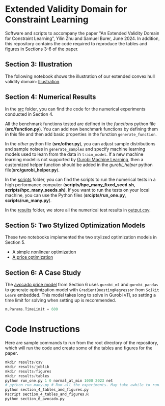#  Extended Validity Domain for Constraint Learning

Software and scripts to accompany the paper "An Extended Validity Domain for Constraint Learning", Yilin Zhu and Samuel Burer, June 2024. In addition, this repository contains the code required to reproduce the tables and figures in Sections 3-6 of the paper.

## Section 3: Illustration

The following notebook shows the illustration of our extended convex hull validity domain: [Illustration](scripts/section_3_illustration.ipynb)

## Section 4: Numerical Results

In the [src](src) folder, you can find the code for the numerical experiments conducted in Section 4.

All the benchmark functions tested are defined in the *functions* python file (**src/function.py**). You can add new benchmark functions by defining them in this file and then add basic properties in the function `generate_function`.

In the *other* python file (**src/other.py**), you can adjust sample distributions and sample noises in `generate_samples` and specify machine learning models used to learn from the data in `train_model`. If a new machine learning model is not supported by [Gurobi Machine Learning](https://gurobi-machinelearning.readthedocs.io/en/stable/index.html), then a customized helper function should be added in the *gurobi_helper* python file(**src/gurobi_helper.py**).

In the [scripts](scripts) folder, you can find the scripts to run the numerical tests in a high performance computer (**scripts/hpc_many_fixed_seed.sh**, **scripts/hpc_many_seeds.sh**). If you want to run the tests on your local machine, you can use the Python files (**srcipts/run_one.py**, **scripts/run_many.py**).

In the [results](results) folder, we store all the numerical test results in [output.csv](results/output.csv).

## Section 5: Two Stylized Optimization Models

These two notebooks implemented the two stylized optimization models in Section 5.

 - [A simple nonlinear optimization](scripts/section_5_nonlinear_optimization.ipynb)
 - [A price optimization](scripts/section_5_price_optimization.ipynb)
 
## Section 6: A Case Study
The [avocado price model](scripts/section_6_avocado.py) from Section 6 uses `gurobi_ml` and `gurobi_pandas` to generate optimization model with `GradientBoostingRegressor` from `Scikit Learn` embedded. This model takes long to solve in Gurobi v11, so setting a time limit for solving when setting up is recommended.

```python
m.Params.TimeLimit = 600
```
 

# Code Instructions

Here are sample commands to run from the root directory of the repository, which will run the code and create some of the tables and figures for the paper.  

```python
mkdir results/csv
mkdir results/joblib
mkdir results/figures
mkdir results/tables
python run_one.py 1 0 normal_at_min 1000 2023 net
# python run_many.py # Run all the experiments. May take awhile to run!
python section_4_tables_and_figures.py
Rscript section_4_tables_and_figures.R
python section_6_avocado.py
```
